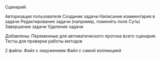Cценарий:

Авторизация пользователя
Создание задачи
Написание комментария в задаче
Редактирование задачи (например, поменять поле Суть)
Завершение задачи
Удаление задачи

Добавлены:
Переменные для автоматического прогона всего сценария
Тесты для проверки работы методов

2 файла: 
Файл с окружением
Файл с самой коллекцией
